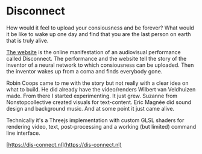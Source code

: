 <!--
  id: 3484
  slug: disconnect
  type: fortpolio
  excerpt: Technical experimentation and development of a site for an audiovisual performance. Threejs SPA with custom GLSL shaders for video and audio with subtitles.
  categories: JavaScript, 3D, video, UX, graphic design
  tags: 3D, JavaScript, simplex noise, experiment, WebGL, Webpack, GLSL
  clients: Stichting M31 Foundation
  collaboration: Robin Coops, Suzanne Hoenderboom, Wilbert van Veldhuizen, Eric Magnée, Sytze Schalk
  prizes: 
  headerClassName: no-blur
  thumbnail: 04_video.jpg
  thumbnailVideo: disconnect.mp4
  image: 04_video.jpg
  images: 01_welcome.png, 02_wake-up.jpg, 03_boot-sequence.jpg, 04_video.jpg, 05_medisch-rapport.jpg, 06_glitches.jpg
  inCv: true
  inPortfolio: true
  dateFrom: 2018-09-28
  dateTo: 2019-06-01
-->

# Disconnect

How would it feel to upload your consiousness and be forever? What would it be like to wake up one day and find that you are the last person on earth that is truly alive.

[The website](https://dis-connect.nl) is the online manifestation of an audiovisual performance called Disconnect. The performance and the website tell the story of the inventor of a neural network to which consiousness can be uploaded. Then the inventor wakes up from a coma and finds everybody gone.

Robin Coops came to me with the story but not really with a clear idea on what to build. He did already have the video/renders Wilbert van Veldhuizen made. From there I started experimenting. It just grew. Suzanne from Nonstopcollective created visuals for text-content. Eric Magnée did sound design and background music. And at some point it just came alive.

Technically it's a Threejs implementation with custom GLSL shaders for rendering video, text, post-processing and a working (but limited) command line interface.

[https://dis-connect.nl](https://dis-connect.nl)
